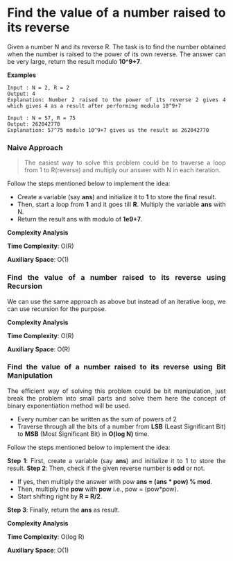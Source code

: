 <div align="justify">

# Find the value of a number raised to its reverse

Given a number N and its reverse R. The task is to find the number obtained when the number is raised to the power of its own reverse. The answer can be very large, return the result modulo __10^9+7__.

__Examples__

```
Input : N = 2, R = 2
Output: 4
Explanation: Number 2 raised to the power of its reverse 2 gives 4 which gives 4 as a result after performing modulo 10^9+7

Input : N = 57, R = 75
Output: 262042770
Explanation: 57^75 modulo 10^9+7 gives us the result as 262042770
```

### Naive Approach

> The easiest way to solve this problem could be to traverse a loop from 1 to R(reverse) and multiply our answer with N  in each iteration.

Follow the steps mentioned below to implement the idea:

- Create a variable (say __ans__) and initialize it to __1__ to store the final result.
- Then, start a loop from __1__ and it goes till __R__. Multiply the variable __ans__ with N.
- Return the result ans with modulo of __1e9+7__.

__Complexity Analysis__

__Time Complexity__: O(R)

__Auxiliary Space__: O(1)

### Find the value of a number raised to its reverse using Recursion

We can use the same approach as above but instead of an iterative loop, we can use recursion for the purpose.

__Complexity Analysis__

__Time Complexity__: O(R)

__Auxiliary Space__: O(R)

### Find the value of a number raised to its reverse using Bit Manipulation

The efficient way of solving this problem could be bit manipulation, just break the problem into small parts and solve them here the concept of binary exponentiation method will be used.

- Every number can be written as the sum of powers of 2
- Traverse through all the bits of a number from __LSB__ (Least Significant Bit) to __MSB__ (Most Significant Bit) in __O(log N)__ time.

Follow the steps mentioned below to implement the idea:

__Step 1__: First, create a variable (say __ans__) and initialize it to 1 to store the result.
__Step 2__: Then, check if the given reverse number is __odd__ or not.

- If yes, then multiply the answer with pow __ans = (ans * pow) % mod__.
- Then, multiply the __pow__ with __pow__ i.e., pow = (pow*pow).
- Start shifting right by __R = R/2__.

__Step 3__: Finally, return the __ans__ as result.

__Complexity Analysis__

__Time Complexity__: O(log R)

__Auxiliary Space__: O(1)

</div>